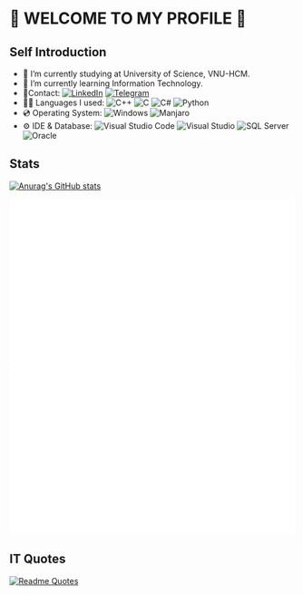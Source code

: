 # 👋 WELCOME TO MY PROFILE 👋

<!--- Introduction --->
## Self Introduction
- 🔭 I’m currently studying at University of Science, VNU-HCM.
- 🌱 I’m currently learning Information Technology.
- 🤳Contact:
[![LinkedIn](https://img.shields.io/badge/LinkedIn-0077B5?style=for-the-badge&logo=linkedin&logoColor=white)](https://www.linkedin.com/in/nguy%E1%BB%85n-trung-nguy%C3%AAn-904955229/)
[![Telegram](	https://img.shields.io/badge/Telegram-2CA5E0?style=for-the-badge&logo=telegram&logoColor=white)](https://t.me/it_d3_3c)
- 👨‍💻 Languages I used:
![C++](https://img.shields.io/badge/c++-%2300599C.svg?style=for-the-badge&logo=c%2B%2B&logoColor=white)
![C](https://img.shields.io/badge/c-%2300599C.svg?style=for-the-badge&logo=c&logoColor=white)
![C#](https://img.shields.io/badge/C%23-239120?style=for-the-badge&logo=c-sharp&logoColor=white)
![Python](https://img.shields.io/badge/python-3670A0?style=for-the-badge&logo=python&logoColor=ffdd54)
- 💿 Operating System: 
![Windows](https://img.shields.io/badge/Windows-0078D6?style=for-the-badge&logo=windows&logoColor=white)
![Manjaro](https://img.shields.io/badge/manjaro-35BF5C?style=for-the-badge&logo=manjaro&logoColor=white)
- ⚙️ IDE & Database:
![Visual Studio Code](https://img.shields.io/badge/VSCode-0078D4?style=for-the-badge&logo=visual%20studio%20code&logoColor=white)
![Visual Studio](https://img.shields.io/badge/Visual_Studio-5C2D91?style=for-the-badge&logo=visual%20studio&logoColor=white)
![SQL Server](https://img.shields.io/badge/Microsoft%20SQL%20Server-CC2927?style=for-the-badge&logo=microsoft%20sql%20server&logoColor=white)
![Oracle](https://img.shields.io/badge/Oracle-F80000?style=for-the-badge&logo=Oracle&logoColor=white)

## Stats
<!--- Stats & Graphs --->
[![Anurag's GitHub stats](https://github-readme-stats.vercel.app/api?username=CodingWithEisbar)](https://github.com/anuraghazra/github-readme-stats)
<!--- Language & Overview --->
![LanguageStat](https://github.com/CodingWithEisbar/Overview-Stats/blob/master/generated/languages.svg)
![OverviewStat](https://github.com/CodingWithEisbar/Overview-Stats/blob/master/generated/overview.svg)

## IT Quotes
[![Readme Quotes](https://quotes-github-readme.vercel.app/api?type=horizontal&theme=light)](https://github.com/piyushsuthar/github-readme-quotes)


